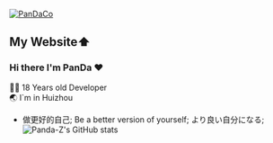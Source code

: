 [![PanDaCo](https://github.com/user-attachments/assets/26151098-d164-4a3f-8646-88440accaaf5)](https://c.pandaclog.xyz)

## My Website⬆️
### Hi there I'm PanDa ❤️

 👨‍💻 18 Years old Developer                            
 :earth_asia: I`m in Huizhou
- 做更好的自己; Be a better version of yourself; より良い自分になる; 
![Panda-Z's GitHub stats](https://github-readme-stats.vercel.app/api?username=Panda-Z&show_icons=true&theme=dracula&hide=issues&card_width=550&bg_color=30,0D1117&title_color=0d1117&icon_color=1F6FEB&hide_rank=true)

